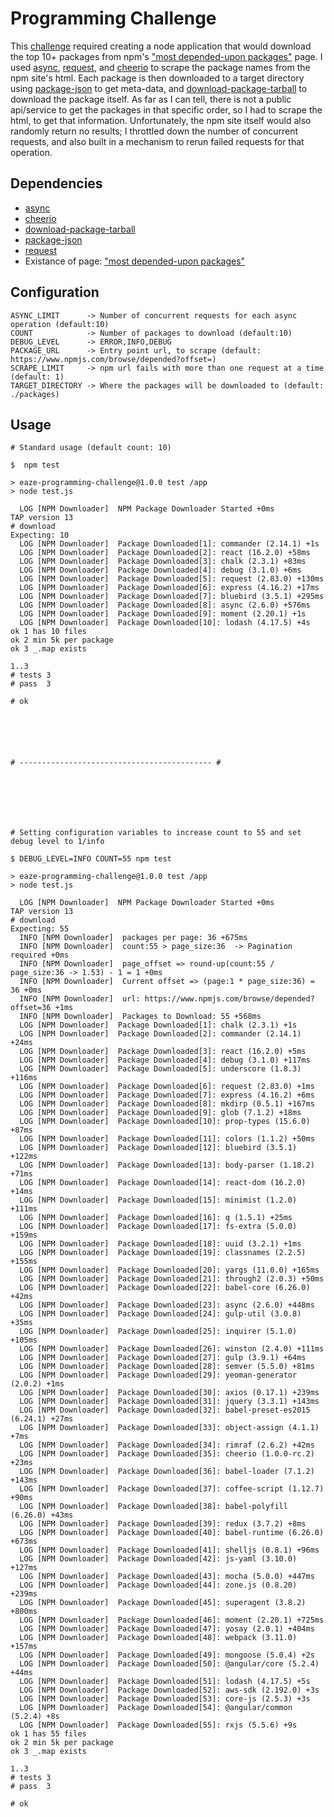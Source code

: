 # Programming Challenge

This [challenge](challenge.md) required creating a node application that would download the top 10+ packages from npm's ["most depended-upon packages"](https://www.npmjs.com/browse/depended?offset=) page. I used [async](https://www.npmjs.com/package/async), [request](https://www.npmjs.com/package/request), and [cheerio](https://www.npmjs.com/package/cheerio) to scrape the package names from the npm site's html. Each package is then downloaded to a target directory using [package-json](https://www.npmjs.com/package/package-json) to get meta-data, and [download-package-tarball](https://www.npmjs.com/package/download-package-tarball) to download the package itself. As far as I can tell, there is not a public api/service to get the packages in that specific order, so I had to scrape the html, to get that information. Unfortunately, the npm site itself would also randomly return no results; I throttled down the number of concurrent requests, and also built in a mechanism to rerun failed requests for that operation. 

## Dependencies
 - [async](https://www.npmjs.com/package/async)
 - [cheerio](https://www.npmjs.com/package/cheerio)
 - [download-package-tarball](https://www.npmjs.com/package/download-package-tarball)
 - [package-json](https://www.npmjs.com/package/package-json)
 - [request](https://www.npmjs.com/package/request)
 - Existance of page: ["most depended-upon packages"](https://www.npmjs.com/browse/depended?offset=)


## Configuration
	ASYNC_LIMIT      -> Number of concurrent requests for each async operation (default:10)
	COUNT            -> Number of packages to download (default:10)
	DEBUG_LEVEL      -> ERROR,INFO,DEBUG
	PACKAGE_URL      -> Entry point url, to scrape (default: https://www.npmjs.com/browse/depended?offset=)
	SCRAPE_LIMIT     -> npm url fails with more than one request at a time (default: 1)
	TARGET_DIRECTORY -> Where the packages will be downloaded to (default: ./packages)

## Usage

	# Standard usage (default count: 10)

	$  npm test

	> eaze-programming-challenge@1.0.0 test /app
	> node test.js

	  LOG [NPM Downloader]  NPM Package Downloader Started +0ms
	TAP version 13
	# download
	Expecting: 10
	  LOG [NPM Downloader]  Package Downloaded[1]: commander (2.14.1) +1s
	  LOG [NPM Downloader]  Package Downloaded[2]: react (16.2.0) +58ms
	  LOG [NPM Downloader]  Package Downloaded[3]: chalk (2.3.1) +83ms
	  LOG [NPM Downloader]  Package Downloaded[4]: debug (3.1.0) +6ms
	  LOG [NPM Downloader]  Package Downloaded[5]: request (2.83.0) +130ms
	  LOG [NPM Downloader]  Package Downloaded[6]: express (4.16.2) +17ms
	  LOG [NPM Downloader]  Package Downloaded[7]: bluebird (3.5.1) +295ms
	  LOG [NPM Downloader]  Package Downloaded[8]: async (2.6.0) +576ms
	  LOG [NPM Downloader]  Package Downloaded[9]: moment (2.20.1) +1s
	  LOG [NPM Downloader]  Package Downloaded[10]: lodash (4.17.5) +4s
	ok 1 has 10 files
	ok 2 min 5k per package
	ok 3 _.map exists

	1..3
	# tests 3
	# pass  3

	# ok






	# ------------------------------------------- #







	# Setting configuration variables to increase count to 55 and set debug level to 1/info

	$ DEBUG_LEVEL=INFO COUNT=55 npm test

	> eaze-programming-challenge@1.0.0 test /app
	> node test.js

	  LOG [NPM Downloader]  NPM Package Downloader Started +0ms
	TAP version 13
	# download
	Expecting: 55
	  INFO [NPM Downloader]  packages per page: 36 +675ms
	  INFO [NPM Downloader]  count:55 > page_size:36  -> Pagination required +0ms
	  INFO [NPM Downloader]  page_offset => round-up(count:55 / page_size:36 -> 1.53) - 1 = 1 +0ms
	  INFO [NPM Downloader]  Current offset => (page:1 * page_size:36) = 36 +0ms
	  INFO [NPM Downloader]  url: https://www.npmjs.com/browse/depended?offset=36 +1ms
	  INFO [NPM Downloader]  Packages to Download: 55 +568ms
	  LOG [NPM Downloader]  Package Downloaded[1]: chalk (2.3.1) +1s
	  LOG [NPM Downloader]  Package Downloaded[2]: commander (2.14.1) +24ms
	  LOG [NPM Downloader]  Package Downloaded[3]: react (16.2.0) +5ms
	  LOG [NPM Downloader]  Package Downloaded[4]: debug (3.1.0) +117ms
	  LOG [NPM Downloader]  Package Downloaded[5]: underscore (1.8.3) +116ms
	  LOG [NPM Downloader]  Package Downloaded[6]: request (2.83.0) +1ms
	  LOG [NPM Downloader]  Package Downloaded[7]: express (4.16.2) +6ms
	  LOG [NPM Downloader]  Package Downloaded[8]: mkdirp (0.5.1) +167ms
	  LOG [NPM Downloader]  Package Downloaded[9]: glob (7.1.2) +18ms
	  LOG [NPM Downloader]  Package Downloaded[10]: prop-types (15.6.0) +87ms
	  LOG [NPM Downloader]  Package Downloaded[11]: colors (1.1.2) +50ms
	  LOG [NPM Downloader]  Package Downloaded[12]: bluebird (3.5.1) +122ms
	  LOG [NPM Downloader]  Package Downloaded[13]: body-parser (1.18.2) +71ms
	  LOG [NPM Downloader]  Package Downloaded[14]: react-dom (16.2.0) +14ms
	  LOG [NPM Downloader]  Package Downloaded[15]: minimist (1.2.0) +111ms
	  LOG [NPM Downloader]  Package Downloaded[16]: q (1.5.1) +25ms
	  LOG [NPM Downloader]  Package Downloaded[17]: fs-extra (5.0.0) +159ms
	  LOG [NPM Downloader]  Package Downloaded[18]: uuid (3.2.1) +1ms
	  LOG [NPM Downloader]  Package Downloaded[19]: classnames (2.2.5) +155ms
	  LOG [NPM Downloader]  Package Downloaded[20]: yargs (11.0.0) +165ms
	  LOG [NPM Downloader]  Package Downloaded[21]: through2 (2.0.3) +50ms
	  LOG [NPM Downloader]  Package Downloaded[22]: babel-core (6.26.0) +42ms
	  LOG [NPM Downloader]  Package Downloaded[23]: async (2.6.0) +448ms
	  LOG [NPM Downloader]  Package Downloaded[24]: gulp-util (3.0.8) +35ms
	  LOG [NPM Downloader]  Package Downloaded[25]: inquirer (5.1.0) +105ms
	  LOG [NPM Downloader]  Package Downloaded[26]: winston (2.4.0) +111ms
	  LOG [NPM Downloader]  Package Downloaded[27]: gulp (3.9.1) +64ms
	  LOG [NPM Downloader]  Package Downloaded[28]: semver (5.5.0) +81ms
	  LOG [NPM Downloader]  Package Downloaded[29]: yeoman-generator (2.0.2) +1ms
	  LOG [NPM Downloader]  Package Downloaded[30]: axios (0.17.1) +239ms
	  LOG [NPM Downloader]  Package Downloaded[31]: jquery (3.3.1) +143ms
	  LOG [NPM Downloader]  Package Downloaded[32]: babel-preset-es2015 (6.24.1) +27ms
	  LOG [NPM Downloader]  Package Downloaded[33]: object-assign (4.1.1) +7ms
	  LOG [NPM Downloader]  Package Downloaded[34]: rimraf (2.6.2) +42ms
	  LOG [NPM Downloader]  Package Downloaded[35]: cheerio (1.0.0-rc.2) +23ms
	  LOG [NPM Downloader]  Package Downloaded[36]: babel-loader (7.1.2) +143ms
	  LOG [NPM Downloader]  Package Downloaded[37]: coffee-script (1.12.7) +90ms
	  LOG [NPM Downloader]  Package Downloaded[38]: babel-polyfill (6.26.0) +43ms
	  LOG [NPM Downloader]  Package Downloaded[39]: redux (3.7.2) +8ms
	  LOG [NPM Downloader]  Package Downloaded[40]: babel-runtime (6.26.0) +673ms
	  LOG [NPM Downloader]  Package Downloaded[41]: shelljs (0.8.1) +96ms
	  LOG [NPM Downloader]  Package Downloaded[42]: js-yaml (3.10.0) +127ms
	  LOG [NPM Downloader]  Package Downloaded[43]: mocha (5.0.0) +447ms
	  LOG [NPM Downloader]  Package Downloaded[44]: zone.js (0.8.20) +239ms
	  LOG [NPM Downloader]  Package Downloaded[45]: superagent (3.8.2) +800ms
	  LOG [NPM Downloader]  Package Downloaded[46]: moment (2.20.1) +725ms
	  LOG [NPM Downloader]  Package Downloaded[47]: yosay (2.0.1) +404ms
	  LOG [NPM Downloader]  Package Downloaded[48]: webpack (3.11.0) +157ms
	  LOG [NPM Downloader]  Package Downloaded[49]: mongoose (5.0.4) +2s
	  LOG [NPM Downloader]  Package Downloaded[50]: @angular/core (5.2.4) +44ms
	  LOG [NPM Downloader]  Package Downloaded[51]: lodash (4.17.5) +5s
	  LOG [NPM Downloader]  Package Downloaded[52]: aws-sdk (2.192.0) +3s
	  LOG [NPM Downloader]  Package Downloaded[53]: core-js (2.5.3) +3s
	  LOG [NPM Downloader]  Package Downloaded[54]: @angular/common (5.2.4) +8s
	  LOG [NPM Downloader]  Package Downloaded[55]: rxjs (5.5.6) +9s
	ok 1 has 55 files
	ok 2 min 5k per package
	ok 3 _.map exists

	1..3
	# tests 3
	# pass  3

	# ok